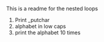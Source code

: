 This is a readme for the nested loops
1. Print _putchar
2. alphabet in low caps
3. print the alphabet 10 times
